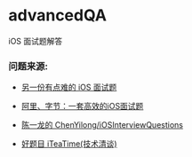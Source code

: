 # advancedQA
iOS 面试题解答



### 问题来源:


* [另一份有点难的 iOS 面试题](https://juejin.im/post/5b5abc145188251b2621f4a4)


* [阿里、字节：一套高效的iOS面试题](https://juejin.im/post/5e397ccaf265da570b3f1b02#heading-2)


* [陈一龙的 ChenYilong/iOSInterviewQuestions](https://github.com/ChenYilong/iOSInterviewQuestions)


* [好题目 iTeaTime(技术清谈)](https://github.com/iteatimeteam/Friday-QA)
